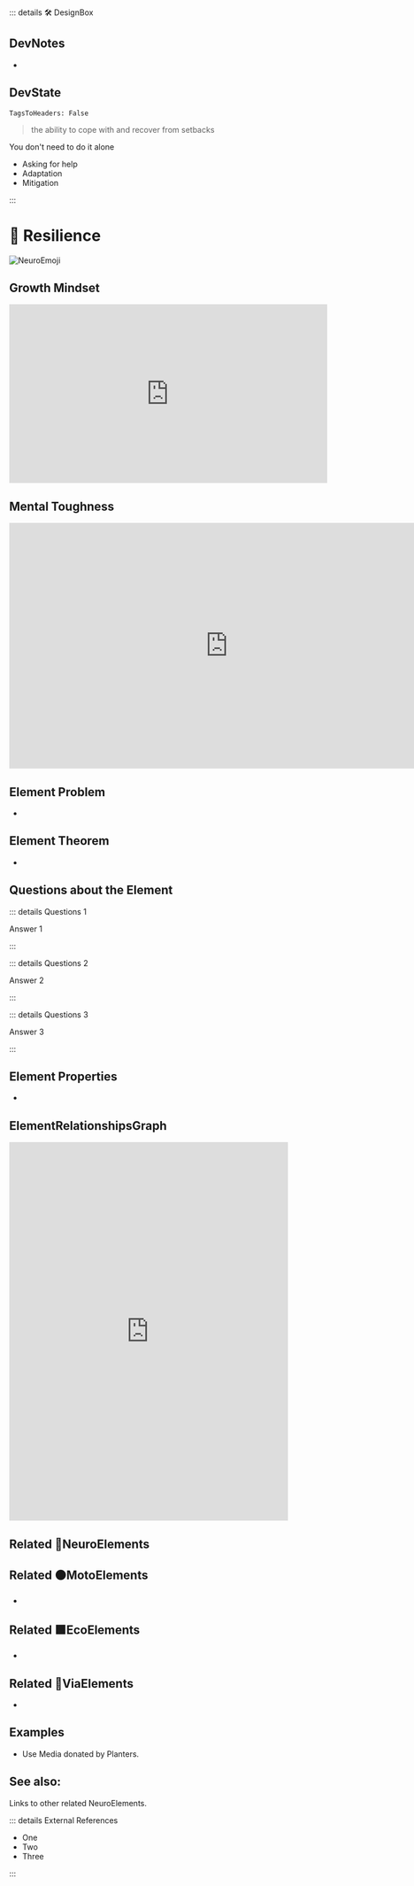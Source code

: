 ::: details 🛠 <dev>DesignBox</dev>

## DevNotes

-

## DevState

`TagsToHeaders: False`



> the ability to cope with and recover from setbacks


You don't need to do it alone
- Asking for help
- Adaptation
- Mitigation


:::

# 💜 <neuro>Resilience </neuro>

![NeuroEmoji](/Neuro/Neuro_Emoji.png)


## Growth Mindset

<iframe width="575" height="323" src="https://www.youtube.com/embed/aQDOU3hPci0" title="How to Enhance Performance &amp; Learning by Applying a Growth Mindset | Huberman Lab Podcast" frameborder="0" allow="accelerometer; autoplay; clipboard-write; encrypted-media; gyroscope; picture-in-picture; web-share" allowfullscreen></iframe>


## Mental Toughness

<iframe width="789" height="444" src="https://www.youtube.com/embed/nDLb8_wgX50" title="David Goggins: How to Build Immense Inner Strength" frameborder="0" allow="accelerometer; autoplay; clipboard-write; encrypted-media; gyroscope; picture-in-picture; web-share" allowfullscreen></iframe>

## Element Problem

-

## Element Theorem

-

## Questions about the Element

::: details Questions 1

Answer 1

:::

::: details Questions 2

Answer 2

:::

::: details Questions 3

Answer 3

:::
## Element Properties

- 

## ElementRelationshipsGraph

<iframe 
    width="100%" 
    height="684" 
    frameborder="0"
    src="https://observablehq.com/embed/@d3/force-directed-graph/2?cells=chart"
></iframe>

## Related 💜<neuro>NeuroElements</neuro> 

## Related 🟠<moto>MotoElements</moto>
- 
## Related 🟩<eco>EcoElements</eco>
- 
## Related 🔻<via>ViaElements</via>
- 

## Examples

- Use Media donated by Planters. 

## See also:

Links to other related NeuroElements. 



::: details External References

- One
- Two
- Three

:::

